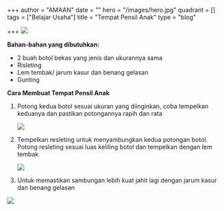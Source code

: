 +++
author = "AMAAN"
date = ""
hero = "/images/hero.jpg"
quadrant = []
tags = ["Belajar Usaha"]
title = "Tempat Pensil Anak"
type = "blog"

+++
![](/images/1.jpg)

**Bahan-bahan yang dibutuhkan:**

* 2 buah botol bekas yang jenis dan ukurannya sama
* Risleting
* Lem tembak/ jarum kasur dan benang gelasan
* Gunting

**Cara Membuat Tempat Pensil Anak**

1. Potong kedua botol sesuai ukuran yang diinginkan, coba tempelkan keduanya dan pastikan potongannya rapih dan rata

   ![](/images/2.jpg)
2. Tempelkan resleting untuk menyambungkan kedua potongan botol. Potong resleting sesuai luas keliling botol dan tempelkan dengan lem tembak

   ![](/images/5.jpg)
3. Untuk memastikan sambungan lebih kuat jahit lagi dengan jarum kasur dan benang gelasan

![](/images/6.jpg)